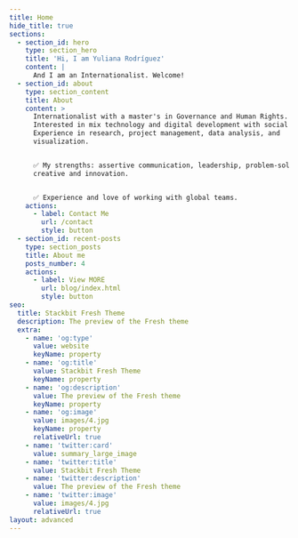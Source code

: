 ```yaml
---
title: Home
hide_title: true
sections:
  - section_id: hero
    type: section_hero
    title: 'Hi, I am Yuliana Rodríguez'
    content: |
      And I am an Internationalist. Welcome!
  - section_id: about
    type: section_content
    title: About
    content: >
      Internationalist with a master's in Governance and Human Rights.
      Interested in mix technology and digital development with social science.
      Experience in research, project management, data analysis, and
      visualization.


      ✅ My strengths: assertive communication, leadership, problem-solving,
      creative and innovation.


      ✅ Experience and love of working with global teams.
    actions:
      - label: Contact Me
        url: /contact
        style: button
  - section_id: recent-posts
    type: section_posts
    title: About me
    posts_number: 4
    actions:
      - label: View MORE
        url: blog/index.html
        style: button
seo:
  title: Stackbit Fresh Theme
  description: The preview of the Fresh theme
  extra:
    - name: 'og:type'
      value: website
      keyName: property
    - name: 'og:title'
      value: Stackbit Fresh Theme
      keyName: property
    - name: 'og:description'
      value: The preview of the Fresh theme
      keyName: property
    - name: 'og:image'
      value: images/4.jpg
      keyName: property
      relativeUrl: true
    - name: 'twitter:card'
      value: summary_large_image
    - name: 'twitter:title'
      value: Stackbit Fresh Theme
    - name: 'twitter:description'
      value: The preview of the Fresh theme
    - name: 'twitter:image'
      value: images/4.jpg
      relativeUrl: true
layout: advanced
---
```

